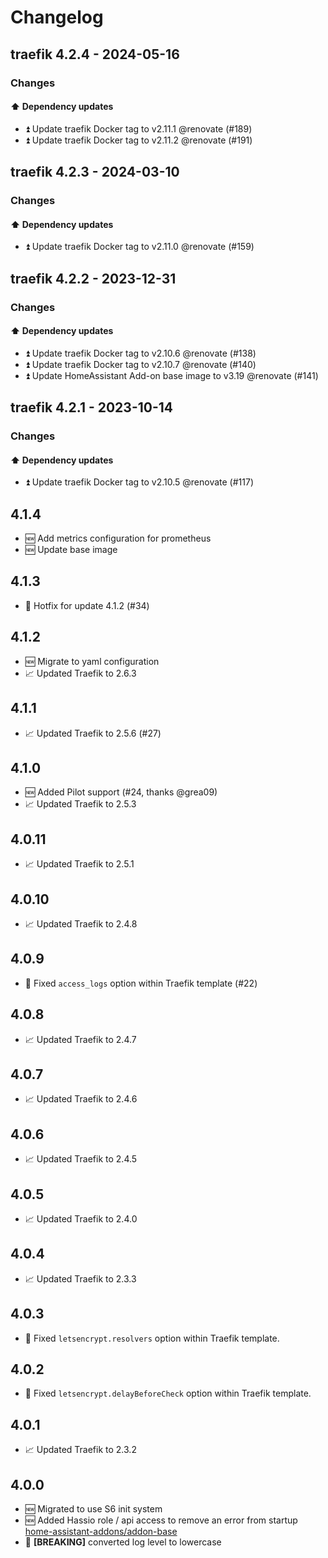 # Changelog

## traefik 4.2.4 - 2024-05-16

### Changes

#### ⬆️ Dependency updates

- ⏫ Update traefik Docker tag to v2.11.1 @renovate (#189)
- ⏫ Update traefik Docker tag to v2.11.2 @renovate (#191)

## traefik 4.2.3 - 2024-03-10

### Changes

#### ⬆️ Dependency updates

- ⏫ Update traefik Docker tag to v2.11.0 @renovate (#159)

## traefik 4.2.2 - 2023-12-31

### Changes

#### ⬆️ Dependency updates

- ⏫ Update traefik Docker tag to v2.10.6 @renovate (#138)
- ⏫ Update traefik Docker tag to v2.10.7 @renovate (#140)
- ⏫ Update HomeAssistant Add-on base image to v3.19 @renovate (#141)

## traefik 4.2.1 - 2023-10-14

### Changes

#### ⬆️ Dependency updates

- ⏫ Update traefik Docker tag to v2.10.5 @renovate (#117)

## 4.1.4

- 🆕 Add metrics configuration for prometheus
- 🆕 Update base image

## 4.1.3

- 🐞 Hotfix for update 4.1.2 (#34)

## 4.1.2

- 🆕 Migrate to yaml configuration
- 📈 Updated Traefik to 2.6.3

## 4.1.1

- 📈 Updated Traefik to 2.5.6 (#27)

## 4.1.0

- 🆕 Added Pilot support (#24, thanks @grea09)
- 📈 Updated Traefik to 2.5.3

## 4.0.11

- 📈 Updated Traefik to 2.5.1

## 4.0.10

- 📈 Updated Traefik to 2.4.8

## 4.0.9

- 🐞 Fixed `access_logs` option within Traefik template (#22)

## 4.0.8

- 📈 Updated Traefik to 2.4.7

## 4.0.7

- 📈 Updated Traefik to 2.4.6

## 4.0.6

- 📈 Updated Traefik to 2.4.5

## 4.0.5

- 📈 Updated Traefik to 2.4.0

## 4.0.4

- 📈 Updated Traefik to 2.3.3

## 4.0.3

- 🐞 Fixed `letsencrypt.resolvers` option within Traefik template.

## 4.0.2

- 🐞 Fixed `letsencrypt.delayBeforeCheck` option within Traefik template.

## 4.0.1

- 📈 Updated Traefik to 2.3.2

## 4.0.0

- 🆕 Migrated to use S6 init system
- 🆕 Added Hassio role / api access to remove an error from startup
  [home-assistant-addons/addon-base](https://github.com/home-assistant-addons/addon-base/issues/41)
- 🐞 **[BREAKING]** converted log level to lowercase
